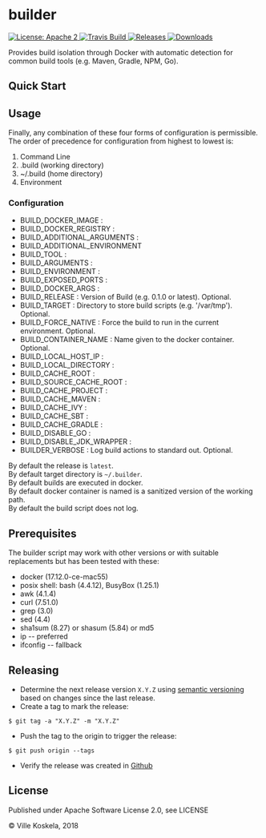 builder
=======

<a href="https://raw.githubusercontent.com/KoskiLabs/builder/master/LICENSE">
    <img src="https://img.shields.io/hexpm/l/plug.svg"
         alt="License: Apache 2">
</a>
<a href="https://travis-ci.org/KoskiLabs/builder/">
    <img src="https://travis-ci.org/KoskiLabs/builder.png"
         alt="Travis Build">
</a>
<a href="https://github.com/KoskiLabs/builder/releases">
    <img src="https://img.shields.io/github/release/KoskiLabs/jdk-wrapper.svg"
         alt="Releases">
</a>
<a href="https://github.com/KoskiLabs/builder/releases">
    <img src="https://img.shields.io/github/downloads/KoskiLabs/builder/total.svg"
         alt="Downloads">
</a>

Provides build isolation through Docker with automatic detection for common build tools (e.g. Maven, Gradle, NPM, Go).

Quick Start
-----------

Usage
-----

Finally, any combination of these four forms of configuration is permissible. The order of precedence for configuration from highest to lowest is:

1) Command Line
2) .build (working directory)
3) ~/.build (home directory)
4) Environment

### Configuration

* BUILD_DOCKER_IMAGE :
* BUILD_DOCKER_REGISTRY :
* BUILD_ADDITIONAL_ARGUMENTS :
* BUILD_ADDITIONAL_ENVIRONMENT
* BUILD_TOOL :
* BUILD_ARGUMENTS :
* BUILD_ENVIRONMENT :
* BUILD_EXPOSED_PORTS :
* BUILD_DOCKER_ARGS :
* BUILD_RELEASE : Version of Build (e.g. 0.1.0 or latest). Optional.
* BUILD_TARGET : Directory to store build scripts (e.g. '/var/tmp'). Optional.
* BUILD_FORCE_NATIVE : Force the build to run in the current environment. Optional.
* BUILD_CONTAINER_NAME : Name given to the docker container. Optional.
* BUILD_LOCAL_HOST_IP :
* BUILD_LOCAL_DIRECTORY :
* BUILD_CACHE_ROOT :
* BUILD_SOURCE_CACHE_ROOT :
* BUILD_CACHE_PROJECT :
* BUILD_CACHE_MAVEN :
* BUILD_CACHE_IVY :
* BUILD_CACHE_SBT :
* BUILD_CACHE_GRADLE :
* BUILD_DISABLE_GO :
* BUILD_DISABLE_JDK_WRAPPER :
* BUILDER_VERBOSE : Log build actions to standard out. Optional.

By default the release is `latest`.<br/>
By default target directory is `~/.builder`.<br/>
By default builds are executed in docker.<br/>
By default docker container is named is a sanitized version of the working path.<br/>
By default the build script does not log.

Prerequisites
-------------

The builder script may work with other versions or with suitable replacements but has been tested with these:

* docker (17.12.0-ce-mac55)
* posix shell: bash (4.4.12), BusyBox (1.25.1)
* awk (4.1.4)
* curl (7.51.0)
* grep (3.0)
* sed (4.4)
* sha1sum (8.27) or shasum (5.84) or md5
* ip  -- preferred
* ifconfig -- fallback

Releasing
---------

* Determine the next release version `X.Y.Z` using [semantic versioning](https://semver.org/) based on changes since the last release.
* Create a tag to mark the release:
```
$ git tag -a "X.Y.Z" -m "X.Y.Z"
```
* Push the tag to the origin to trigger the release:
```
$ git push origin --tags
```
* Verify the release was created in [Github](https://github.com/KoskiLabs/builder/releases)

License
-------

Published under Apache Software License 2.0, see LICENSE

&copy; Ville Koskela, 2018
